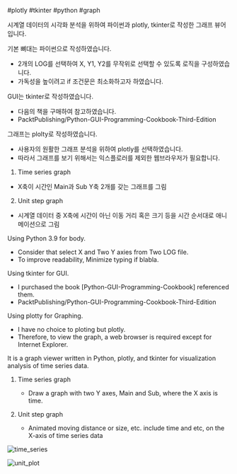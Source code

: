 #plotly #tkinter #python #graph

시계열 데이터의 시각화 분석을 위하여 파이썬과 plotly, tkinter로 작성한 그래프 뷰어 입니다.


기본 뼈대는 파이썬으로 작성하였습니다.
- 2개의 LOG를 선택하여 X, Y1, Y2를 무작위로 선택할 수 있도록 로직을 구성하였습니다.
- 가독성을 높이려고 if 조건문은 최소화하고자 하였습니다.

GUI는 tkinter로 작성하였습니다.
- 다음의 책을 구매하여 참고하였습니다.
- PacktPublishing/Python-GUI-Programming-Cookbook-Third-Edition

그래프는 plolty로 작성하였습니다.
- 사용자의 원활한 그래프 분석을 위하여 plotly를 선택하였습니다.
- 따라서 그래프를 보기 위해서는 익스플로러를 제외한 웹브라우저가 필요합니다.



1. Time series graph
  - X축이 시간인 Main과 Sub Y축 2개를 갖는 그래프를 그림
  
2. Unit step graph
  - 시계열 데이터 중 X축에 시간이 아닌 이동 거리 혹은 크기 등을 시간 순서대로 애니메이션으로 그림


Using Python 3.9 for body.
- Consider that select X and Two Y axies from Two LOG file.
- To improve readability, Minimize typing if blabla.

Using tkinter for GUI.
- I purchased the book [Python-GUI-Programming-Cookbook] referenced them.
- PacktPublishing/Python-GUI-Programming-Cookbook-Third-Edition

Using plotty for Graphing.
- I have no choice to ploting but plotly. 
- Therefore, to view the graph, a web browser is required except for Internet Explorer.


It is a graph viewer written in Python, plotly, and tkinter for visualization analysis of time series data.

1. Time series graph
   - Draw a graph with two Y axes, Main and Sub, where the X axis is time.
  
2. Unit step graph
   - Animated moving distance or size, etc. include time and etc, on the X-axis of time series data

![time_series](https://user-images.githubusercontent.com/79625703/143581205-4864aff8-23b0-41cf-b8f8-5ed6e0c7c7d8.jpeg)


![unit_plot](https://user-images.githubusercontent.com/79625703/143581180-73f5809f-8cd1-4f90-b78c-84ec22ab26ec.jpeg)
